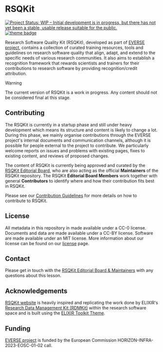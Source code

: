 # RSQKit
[![Project Status: WIP – Initial development is in progress, but there has not yet been a stable, usable release suitable for the public.](https://www.repostatus.org/badges/latest/wip.svg)](https://www.repostatus.org/#wip)
[![theme badge](https://img.shields.io/badge/ELIXIR%20toolkit%20theme-jekyll-blue?color=0d6efd)](https://github.com/ELIXIR-Belgium/elixir-toolkit-theme)

Research Software Quality Kit (RSQKit), developed as part of [EVERSE project](https://everse.software/), contains a collection of curated training resources, tools and guidelines on research software quality that align, adapt, and extend to the specific needs of various research communities. It also aims to establish a recognition framework that rewards scientists and trainers for their contributions to research software by providing recognition/credit attribution.

> [!WARNING]
> The current version of RSQKit is a work in progress. 
> Any content should not be considered final at this stage.

## Contributing

The RSQKit is currently in a startup phase and still under heavy development which means its structure and content is likely to change a lot. 
During this phase, we mainly organise contributions through the EVERSE project's internal documents and communication channels, although it is possible for people external to the project to contribute. 
We particularly welcome reports on issues and problems with existing pages, fixes to existing content, and reviews of proposed changes.

The content of RSQKit is currently being approved and curated by the [RSQKit Editorial Board](http://everse.software/RSQKit/editorial_board), who are also acting as the official **Maintainers** of the RSQKit repository. 
The RSQKit **Editorial Board Members** work together with general **Contributors** to identify where and how their contribution fits best in RSQKit.

Please see our [Contribution Guidelines](CONTRIBUTING.md) for more details on how to contribute to RSQKit.

## License

All metadata in this repository in made available under a CC-0 license. Documents and data are made available under a CC-BY license. Software are made available under an MIT license. More information about our license can be found on our [license](LICENSE) page.


## Contact

Please get in touch with the [RSQKit Editorial Board & Maintainers](mailto:mailto:rsqkit@lists.certh.gr) with any questions about this lesson.

## Acknowledgements

[RSQKit website](http://everse.software/RSQKit/) is heavily inspired and replicating the work done by ELIXIR's [Research Data Management Kit (RDMKit)](https://rdmkit.elixir-europe.org/) within the research software space and is built using the [ELIXIR Toolkit Theme](https://elixir-belgium.github.io/elixir-toolkit-theme/).

## Funding
[EVERSE project](https://everse.software/) is funded by the European Commission HORIZON-INFRA-2023-EOSC-01-02 call. 
